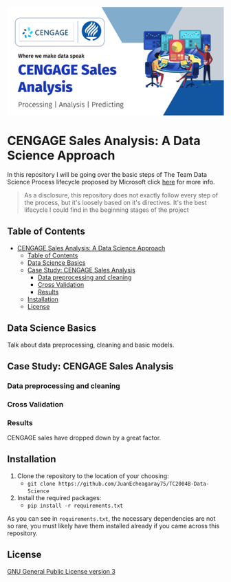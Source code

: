 <img src='banner-1.png' width='650'>

# CENGAGE Sales Analysis: A Data Science Approach



In this repository I will be going over the basic steps of The Team Data Science Process lifecycle proposed by Microsoft click [here](https://docs.microsoft.com/en-us/azure/architecture/data-science-process/lifecycle) for more info.

> As a disclosure, this repository does not exactly follow every step of the process, but it's loosely based on it's directives. It's the best lifecycle I could find in the beginning stages of the project

## Table of Contents

- [CENGAGE Sales Analysis: A Data Science Approach](#cengage-sales-analysis-a-data-science-approach)
  - [Table of Contents](#table-of-contents)
  - [Data Science Basics](#data-science-basics)
  - [Case Study: CENGAGE Sales Analysis](#case-study-cengage-sales-analysis)
    - [Data preprocessing and cleaning](#data-preprocessing-and-cleaning)
    - [Cross Validation](#cross-validation)
    - [Results](#results)
  - [Installation](#installation)
  - [License](#license)

## Data Science Basics

Talk about data preprocessing, cleaning and basic models.

## Case Study: CENGAGE Sales Analysis

### Data preprocessing and cleaning

### Cross Validation

### Results

CENGAGE sales have dropped down by a great factor.

## Installation

1. Clone the repository to the location of your choosing:
    - `git clone https://github.com/JuanEcheagaray75/TC2004B-Data-Science`
2. Install the required packages:
    - `pip install -r requirements.txt`

As you can see in `requirements.txt`, the necessary dependencies are not so rare, you must likely have them installed already if you came across this repository.

## License

[GNU General Public License version 3](https://opensource.org/licenses/GPL-3.0)